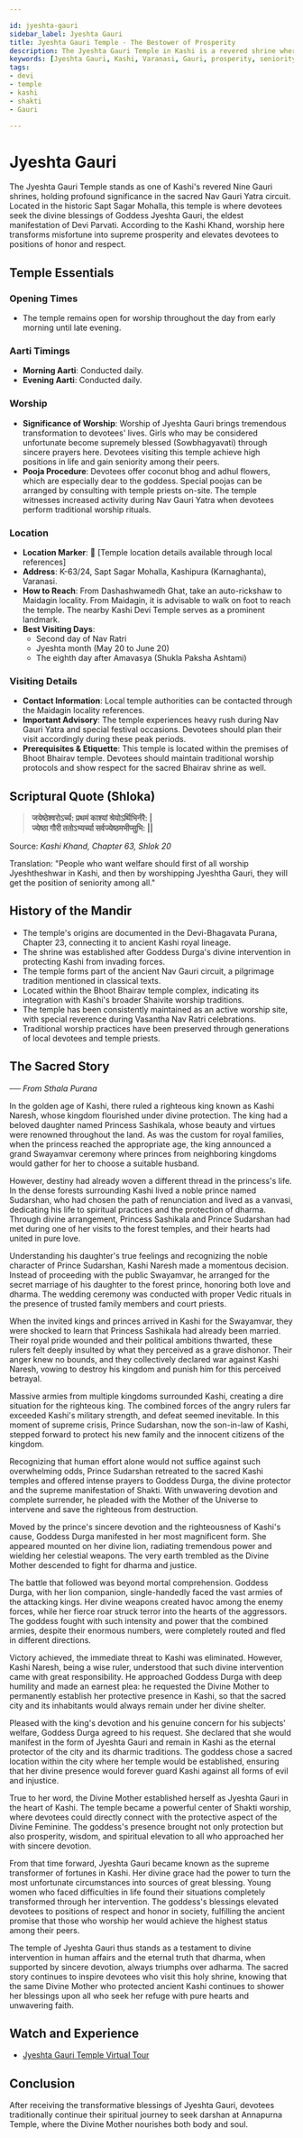 ```yaml
---

id: jyeshta-gauri
sidebar_label: Jyeshta Gauri 
title: Jyeshta Gauri Temple - The Bestower of Prosperity
description: The Jyeshta Gauri Temple in Kashi is a revered shrine where devotees seek the blessings of the eldest manifestation of Devi Parvati to transform misfortune into supreme prosperity.
keywords: [Jyeshta Gauri, Kashi, Varanasi, Gauri, prosperity, seniority]
tags:
- devi
- temple
- kashi
- shakti
- Gauri

---
```


# Jyeshta Gauri 

The Jyeshta Gauri Temple stands as one of Kashi's revered Nine Gauri shrines, holding profound significance in the sacred Nav Gauri Yatra circuit. Located in the historic Sapt Sagar Mohalla, this temple is where devotees seek the divine blessings of Goddess Jyeshta Gauri, the eldest manifestation of Devi Parvati. According to the Kashi Khand, worship here transforms misfortune into supreme prosperity and elevates devotees to positions of honor and respect.

## Temple Essentials

### Opening Times

  * The temple remains open for worship throughout the day from early morning until late evening.

### Aarti Timings

  * **Morning Aarti**: Conducted daily.
  * **Evening Aarti**: Conducted daily.

### Worship

  * **Significance of Worship**: Worship of Jyeshta Gauri brings tremendous transformation to devotees' lives. Girls who may be considered unfortunate become supremely blessed (Sowbhagyavati) through sincere prayers here. Devotees visiting this temple achieve high positions in life and gain seniority among their peers.
  * **Pooja Procedure**: Devotees offer coconut bhog and adhul flowers, which are especially dear to the goddess. Special poojas can be arranged by consulting with temple priests on-site. The temple witnesses increased activity during Nav Gauri Yatra when devotees perform traditional worship rituals.

### Location

  * **Location Marker**: 📍 [Temple location details available through local references]
  * **Address**: K-63/24, Sapt Sagar Mohalla, Kashipura (Karnaghanta), Varanasi.
  * **How to Reach**: From Dashashwamedh Ghat, take an auto-rickshaw to Maidagin locality. From Maidagin, it is advisable to walk on foot to reach the temple. The nearby Kashi Devi Temple serves as a prominent landmark.
  * **Best Visiting Days**:
      * Second day of Nav Ratri
      * Jyeshta month (May 20 to June 20)
      * The eighth day after Amavasya (Shukla Paksha Ashtami)

### Visiting Details

  * **Contact Information**: Local temple authorities can be contacted through the Maidagin locality references.
  * **Important Advisory**: The temple experiences heavy rush during Nav Gauri Yatra and special festival occasions. Devotees should plan their visit accordingly during these peak periods.
  * **Prerequisites & Etiquette**: This temple is located within the premises of Bhoot Bhairav temple. Devotees should maintain traditional worship protocols and show respect for the sacred Bhairav shrine as well.

## Scriptural Quote (Shloka)

> **जयेष्ठेश्वरोऽर्च्य: प्रथमं काश्यां श्रेयोऽर्थिभिर्नरै: |** <br/>
> **ज्येष्ठा गौरी ततोऽभ्यर्च्या सर्वज्येष्ठमभीप्सुभि: ||**

Source: *Kashi Khand, Chapter 63, Shlok 20*

Translation: "People who want welfare should first of all worship Jyeshtheshwar in Kashi, and then by worshipping Jyeshtha Gauri, they will get the position of seniority among all."

## History of the Mandir

  * The temple's origins are documented in the Devi-Bhagavata Purana, Chapter 23, connecting it to ancient Kashi royal lineage.
  * The shrine was established after Goddess Durga's divine intervention in protecting Kashi from invading forces.
  * The temple forms part of the ancient Nav Gauri circuit, a pilgrimage tradition mentioned in classical texts.
  * Located within the Bhoot Bhairav temple complex, indicating its integration with Kashi's broader Shaivite worship traditions.
  * The temple has been consistently maintained as an active worship site, with special reverence during Vasantha Nav Ratri celebrations.
  * Traditional worship practices have been preserved through generations of local devotees and temple priests.

## The Sacred Story

*── From Sthala Purana*

In the golden age of Kashi, there ruled a righteous king known as Kashi Naresh, whose kingdom flourished under divine protection. The king had a beloved daughter named Princess Sashikala, whose beauty and virtues were renowned throughout the land. As was the custom for royal families, when the princess reached the appropriate age, the king announced a grand Swayamvar ceremony where princes from neighboring kingdoms would gather for her to choose a suitable husband.

However, destiny had already woven a different thread in the princess's life. In the dense forests surrounding Kashi lived a noble prince named Sudarshan, who had chosen the path of renunciation and lived as a vanvasi, dedicating his life to spiritual practices and the protection of dharma. Through divine arrangement, Princess Sashikala and Prince Sudarshan had met during one of her visits to the forest temples, and their hearts had united in pure love.

Understanding his daughter's true feelings and recognizing the noble character of Prince Sudarshan, Kashi Naresh made a momentous decision. Instead of proceeding with the public Swayamvar, he arranged for the secret marriage of his daughter to the forest prince, honoring both love and dharma. The wedding ceremony was conducted with proper Vedic rituals in the presence of trusted family members and court priests.

When the invited kings and princes arrived in Kashi for the Swayamvar, they were shocked to learn that Princess Sashikala had already been married. Their royal pride wounded and their political ambitions thwarted, these rulers felt deeply insulted by what they perceived as a grave dishonor. Their anger knew no bounds, and they collectively declared war against Kashi Naresh, vowing to destroy his kingdom and punish him for this perceived betrayal.

Massive armies from multiple kingdoms surrounded Kashi, creating a dire situation for the righteous king. The combined forces of the angry rulers far exceeded Kashi's military strength, and defeat seemed inevitable. In this moment of supreme crisis, Prince Sudarshan, now the son-in-law of Kashi, stepped forward to protect his new family and the innocent citizens of the kingdom.

Recognizing that human effort alone would not suffice against such overwhelming odds, Prince Sudarshan retreated to the sacred Kashi temples and offered intense prayers to Goddess Durga, the divine protector and the supreme manifestation of Shakti. With unwavering devotion and complete surrender, he pleaded with the Mother of the Universe to intervene and save the righteous from destruction.

Moved by the prince's sincere devotion and the righteousness of Kashi's cause, Goddess Durga manifested in her most magnificent form. She appeared mounted on her divine lion, radiating tremendous power and wielding her celestial weapons. The very earth trembled as the Divine Mother descended to fight for dharma and justice.

The battle that followed was beyond mortal comprehension. Goddess Durga, with her lion companion, single-handedly faced the vast armies of the attacking kings. Her divine weapons created havoc among the enemy forces, while her fierce roar struck terror into the hearts of the aggressors. The goddess fought with such intensity and power that the combined armies, despite their enormous numbers, were completely routed and fled in different directions.

Victory achieved, the immediate threat to Kashi was eliminated. However, Kashi Naresh, being a wise ruler, understood that such divine intervention came with great responsibility. He approached Goddess Durga with deep humility and made an earnest plea: he requested the Divine Mother to permanently establish her protective presence in Kashi, so that the sacred city and its inhabitants would always remain under her divine shelter.

Pleased with the king's devotion and his genuine concern for his subjects' welfare, Goddess Durga agreed to his request. She declared that she would manifest in the form of Jyeshta Gauri and remain in Kashi as the eternal protector of the city and its dharmic traditions. The goddess chose a sacred location within the city where her temple would be established, ensuring that her divine presence would forever guard Kashi against all forms of evil and injustice.

True to her word, the Divine Mother established herself as Jyeshta Gauri in the heart of Kashi. The temple became a powerful center of Shakti worship, where devotees could directly connect with the protective aspect of the Divine Feminine. The goddess's presence brought not only protection but also prosperity, wisdom, and spiritual elevation to all who approached her with sincere devotion.

From that time forward, Jyeshta Gauri became known as the supreme transformer of fortunes in Kashi. Her divine grace had the power to turn the most unfortunate circumstances into sources of great blessing. Young women who faced difficulties in life found their situations completely transformed through her intervention. The goddess's blessings elevated devotees to positions of respect and honor in society, fulfilling the ancient promise that those who worship her would achieve the highest status among their peers.

The temple of Jyeshta Gauri thus stands as a testament to divine intervention in human affairs and the eternal truth that dharma, when supported by sincere devotion, always triumphs over adharma. The sacred story continues to inspire devotees who visit this holy shrine, knowing that the same Divine Mother who protected ancient Kashi continues to shower her blessings upon all who seek her refuge with pure hearts and unwavering faith.

## Watch and Experience

  * [Jyeshta Gauri Temple Virtual Tour](https://www.youtube.com/watch?v=fCdOgKOyD0s)

## Conclusion

After receiving the transformative blessings of Jyeshta Gauri, devotees traditionally continue their spiritual journey to seek darshan at Annapurna Temple, where the Divine Mother nourishes both body and soul.